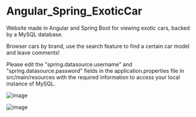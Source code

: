 # Angular_Spring_ExoticCar
 Website made in Angular and Spring Boot for viewing exotic cars, backed by a MySQL database. 
 
 Browser cars by brand, use the search feature to find a certain car model and leave comments!
 
 Please edit the "spring.datasource.username" and "spring.datasource.password" fields in the application.properties file in src/main/resources with the required information to access your local instance of MySQL.
 
 ![image](https://user-images.githubusercontent.com/61985975/80978699-50900400-8e1e-11ea-8634-f9512fc544d5.png)
 
 
 ![image](https://user-images.githubusercontent.com/61985975/80978796-70bfc300-8e1e-11ea-8cbd-4118afd23ef9.png)
